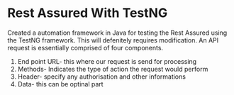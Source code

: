 # Rest Assured With TestNG
Created a automation framework in Java for testing the Rest Assured using the TestNG framework. This will defenitely requires modification. An API request is essentially comprised of four components.
1. End point URL- this where our request is send for processing
2. Methods- Indicates the type of action the request would perform
3. Header- specify any authorisation and other informations
4. Data- this can be optinal part 
